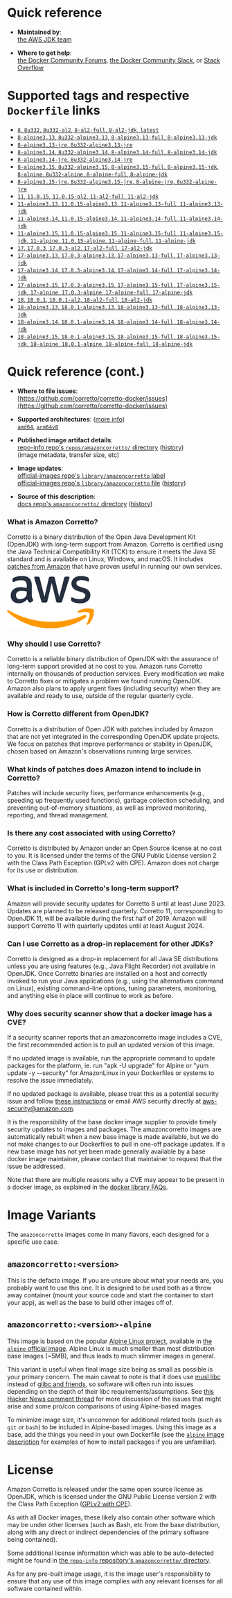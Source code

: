 <!--

********************************************************************************

WARNING:

    DO NOT EDIT "amazoncorretto/README.md"

    IT IS AUTO-GENERATED

    (from the other files in "amazoncorretto/" combined with a set of templates)

********************************************************************************

-->

# Quick reference

-	**Maintained by**:  
	[the AWS JDK team](https://github.com/corretto/corretto-docker)

-	**Where to get help**:  
	[the Docker Community Forums](https://forums.docker.com/), [the Docker Community Slack](https://dockr.ly/slack), or [Stack Overflow](https://stackoverflow.com/search?tab=newest&q=docker)

# Supported tags and respective `Dockerfile` links

-	[`8`, `8u332`, `8u332-al2`, `8-al2-full`, `8-al2-jdk`, `latest`](https://github.com/corretto/corretto-docker/blob/52c0d285b447c1646c0c7b93782d23de512e4dcd/8/jdk/al2/Dockerfile)
-	[`8-alpine3.13`, `8u332-alpine3.13`, `8-alpine3.13-full`, `8-alpine3.13-jdk`](https://github.com/corretto/corretto-docker/blob/52c0d285b447c1646c0c7b93782d23de512e4dcd/8/jdk/alpine/3.13/Dockerfile)
-	[`8-alpine3.13-jre`, `8u332-alpine3.13-jre`](https://github.com/corretto/corretto-docker/blob/52c0d285b447c1646c0c7b93782d23de512e4dcd/8/jre/alpine/3.13/Dockerfile)
-	[`8-alpine3.14`, `8u332-alpine3.14`, `8-alpine3.14-full`, `8-alpine3.14-jdk`](https://github.com/corretto/corretto-docker/blob/52c0d285b447c1646c0c7b93782d23de512e4dcd/8/jdk/alpine/3.14/Dockerfile)
-	[`8-alpine3.14-jre`, `8u332-alpine3.14-jre`](https://github.com/corretto/corretto-docker/blob/52c0d285b447c1646c0c7b93782d23de512e4dcd/8/jre/alpine/3.14/Dockerfile)
-	[`8-alpine3.15`, `8u332-alpine3.15`, `8-alpine3.15-full`, `8-alpine3.15-jdk`, `8-alpine`, `8u332-alpine`, `8-alpine-full`, `8-alpine-jdk`](https://github.com/corretto/corretto-docker/blob/52c0d285b447c1646c0c7b93782d23de512e4dcd/8/jdk/alpine/3.15/Dockerfile)
-	[`8-alpine3.15-jre`, `8u332-alpine3.15-jre`, `8-alpine-jre`, `8u332-alpine-jre`](https://github.com/corretto/corretto-docker/blob/52c0d285b447c1646c0c7b93782d23de512e4dcd/8/jre/alpine/3.15/Dockerfile)
-	[`11`, `11.0.15`, `11.0.15-al2`, `11-al2-full`, `11-al2-jdk`](https://github.com/corretto/corretto-docker/blob/52c0d285b447c1646c0c7b93782d23de512e4dcd/11/jdk/al2/Dockerfile)
-	[`11-alpine3.13`, `11.0.15-alpine3.13`, `11-alpine3.13-full`, `11-alpine3.13-jdk`](https://github.com/corretto/corretto-docker/blob/52c0d285b447c1646c0c7b93782d23de512e4dcd/11/jdk/alpine/3.13/Dockerfile)
-	[`11-alpine3.14`, `11.0.15-alpine3.14`, `11-alpine3.14-full`, `11-alpine3.14-jdk`](https://github.com/corretto/corretto-docker/blob/52c0d285b447c1646c0c7b93782d23de512e4dcd/11/jdk/alpine/3.14/Dockerfile)
-	[`11-alpine3.15`, `11.0.15-alpine3.15`, `11-alpine3.15-full`, `11-alpine3.15-jdk`, `11-alpine`, `11.0.15-alpine`, `11-alpine-full`, `11-alpine-jdk`](https://github.com/corretto/corretto-docker/blob/52c0d285b447c1646c0c7b93782d23de512e4dcd/11/jdk/alpine/3.15/Dockerfile)
-	[`17`, `17.0.3`, `17.0.3-al2`, `17-al2-full`, `17-al2-jdk`](https://github.com/corretto/corretto-docker/blob/52c0d285b447c1646c0c7b93782d23de512e4dcd/17/jdk/al2/Dockerfile)
-	[`17-alpine3.13`, `17.0.3-alpine3.13`, `17-alpine3.13-full`, `17-alpine3.13-jdk`](https://github.com/corretto/corretto-docker/blob/52c0d285b447c1646c0c7b93782d23de512e4dcd/17/jdk/alpine/3.13/Dockerfile)
-	[`17-alpine3.14`, `17.0.3-alpine3.14`, `17-alpine3.14-full`, `17-alpine3.14-jdk`](https://github.com/corretto/corretto-docker/blob/52c0d285b447c1646c0c7b93782d23de512e4dcd/17/jdk/alpine/3.14/Dockerfile)
-	[`17-alpine3.15`, `17.0.3-alpine3.15`, `17-alpine3.15-full`, `17-alpine3.15-jdk`, `17-alpine`, `17.0.3-alpine`, `17-alpine-full`, `17-alpine-jdk`](https://github.com/corretto/corretto-docker/blob/52c0d285b447c1646c0c7b93782d23de512e4dcd/17/jdk/alpine/3.15/Dockerfile)
-	[`18`, `18.0.1`, `18.0.1-al2`, `18-al2-full`, `18-al2-jdk`](https://github.com/corretto/corretto-docker/blob/52c0d285b447c1646c0c7b93782d23de512e4dcd/18/jdk/al2/Dockerfile)
-	[`18-alpine3.13`, `18.0.1-alpine3.13`, `18-alpine3.13-full`, `18-alpine3.13-jdk`](https://github.com/corretto/corretto-docker/blob/52c0d285b447c1646c0c7b93782d23de512e4dcd/18/jdk/alpine/3.13/Dockerfile)
-	[`18-alpine3.14`, `18.0.1-alpine3.14`, `18-alpine3.14-full`, `18-alpine3.14-jdk`](https://github.com/corretto/corretto-docker/blob/52c0d285b447c1646c0c7b93782d23de512e4dcd/18/jdk/alpine/3.14/Dockerfile)
-	[`18-alpine3.15`, `18.0.1-alpine3.15`, `18-alpine3.15-full`, `18-alpine3.15-jdk`, `18-alpine`, `18.0.1-alpine`, `18-alpine-full`, `18-alpine-jdk`](https://github.com/corretto/corretto-docker/blob/52c0d285b447c1646c0c7b93782d23de512e4dcd/18/jdk/alpine/3.15/Dockerfile)

# Quick reference (cont.)

-	**Where to file issues**:  
	[https://github.com/corretto/corretto-docker/issues](https://github.com/corretto/corretto-docker/issues)

-	**Supported architectures**: ([more info](https://github.com/docker-library/official-images#architectures-other-than-amd64))  
	[`amd64`](https://hub.docker.com/r/amd64/amazoncorretto/), [`arm64v8`](https://hub.docker.com/r/arm64v8/amazoncorretto/)

-	**Published image artifact details**:  
	[repo-info repo's `repos/amazoncorretto/` directory](https://github.com/docker-library/repo-info/blob/master/repos/amazoncorretto) ([history](https://github.com/docker-library/repo-info/commits/master/repos/amazoncorretto))  
	(image metadata, transfer size, etc)

-	**Image updates**:  
	[official-images repo's `library/amazoncorretto` label](https://github.com/docker-library/official-images/issues?q=label%3Alibrary%2Famazoncorretto)  
	[official-images repo's `library/amazoncorretto` file](https://github.com/docker-library/official-images/blob/master/library/amazoncorretto) ([history](https://github.com/docker-library/official-images/commits/master/library/amazoncorretto))

-	**Source of this description**:  
	[docs repo's `amazoncorretto/` directory](https://github.com/docker-library/docs/tree/master/amazoncorretto) ([history](https://github.com/docker-library/docs/commits/master/amazoncorretto))

### What is Amazon Corretto?

Corretto is a binary distribution of the Open Java Development Kit (OpenJDK) with long-term support from Amazon. Corretto is certified using the Java Technical Compatibility Kit (TCK) to ensure it meets the Java SE standard and is available on Linux, Windows, and macOS. It includes [patches from Amazon](https://docs.aws.amazon.com/corretto/latest/corretto-8-ug/patches.html) that have proven useful in running our own services.

![logo](https://raw.githubusercontent.com/docker-library/docs/e7106eecc0140176d9c3dec8986f2e61b443e0fb/amazoncorretto/logo.png)

### Why should I use Corretto?

Corretto is a reliable binary distribution of OpenJDK with the assurance of long-term support provided at no cost to you. Amazon runs Corretto internally on thousands of production services. Every modification we make to Corretto fixes or mitigates a problem we found running OpenJDK. Amazon also plans to apply urgent fixes (including security) when they are available and ready to use, outside of the regular quarterly cycle.

### How is Corretto different from OpenJDK?

Corretto is a distribution of Open JDK with patches included by Amazon that are not yet integrated in the corresponding OpenJDK update projects. We focus on patches that improve performance or stability in OpenJDK, chosen based on Amazon's observations running large services.

### What kinds of patches does Amazon intend to include in Corretto?

Patches will include security fixes, performance enhancements (e.g., speeding up frequently used functions), garbage collection scheduling, and preventing out-of-memory situations, as well as improved monitoring, reporting, and thread management.

### Is there any cost associated with using Corretto?

Corretto is distributed by Amazon under an Open Source license at no cost to you. It is licensed under the terms of the GNU Public License version 2 with the Class Path Exception (GPLv2 with CPE). Amazon does not charge for its use or distribution.

### What is included in Corretto's long-term support?

Amazon will provide security updates for Corretto 8 until at least June 2023. Updates are planned to be released quarterly. Corretto 11, corresponding to OpenJDK 11, will be available during the first half of 2019. Amazon will support Corretto 11 with quarterly updates until at least August 2024.

### Can I use Corretto as a drop-in replacement for other JDKs?

Corretto is designed as a drop-in replacement for all Java SE distributions unless you are using features (e.g., Java Flight Recorder) not available in OpenJDK. Once Corretto binaries are installed on a host and correctly invoked to run your Java applications (e.g., using the alternatives command on Linux), existing command-line options, tuning parameters, monitoring, and anything else in place will continue to work as before.

### Why does security scanner show that a docker image has a CVE?

If a security scanner reports that an amazoncorretto image includes a CVE, the first recommended action is to pull an updated version of this image.

If no updated image is available, run the appropriate command to update packages for the platform, ie. run "apk -U upgrade" for Alpine or "yum update -y --security" for AmazonLinux in your Dockerfiles or systems to resolve the issue immediately.

If no updated package is available, please treat this as a potential security issue and follow [these instructions](https://aws.amazon.com/security/vulnerability-reporting/) or email AWS security directly at [aws-security@amazon.com](mailto:aws-security@amazon.com).

It is the responsibility of the base docker image supplier to provide timely security updates to images and packages. The amazoncorretto images are automatically rebuilt when a new base image is made available, but we do not make changes to our Dockerfiles to pull in one-off package updates. If a new base image has not yet been made generally available by a base docker image maintainer, please contact that maintainer to request that the issue be addressed.

Note that there are multiple reasons why a CVE may appear to be present in a docker image, as explained in the [docker library FAQs](https://github.com/docker-library/faq/tree/73f10b0daf2fb8e7b38efaccc0e90b3510919d51#why-does-my-security-scanner-show-that-an-image-has-cves).

# Image Variants

The `amazoncorretto` images come in many flavors, each designed for a specific use case.

## `amazoncorretto:<version>`

This is the defacto image. If you are unsure about what your needs are, you probably want to use this one. It is designed to be used both as a throw away container (mount your source code and start the container to start your app), as well as the base to build other images off of.

## `amazoncorretto:<version>-alpine`

This image is based on the popular [Alpine Linux project](https://alpinelinux.org), available in [the `alpine` official image](https://hub.docker.com/_/alpine). Alpine Linux is much smaller than most distribution base images (~5MB), and thus leads to much slimmer images in general.

This variant is useful when final image size being as small as possible is your primary concern. The main caveat to note is that it does use [musl libc](https://musl.libc.org) instead of [glibc and friends](https://www.etalabs.net/compare_libcs.html), so software will often run into issues depending on the depth of their libc requirements/assumptions. See [this Hacker News comment thread](https://news.ycombinator.com/item?id=10782897) for more discussion of the issues that might arise and some pro/con comparisons of using Alpine-based images.

To minimize image size, it's uncommon for additional related tools (such as `git` or `bash`) to be included in Alpine-based images. Using this image as a base, add the things you need in your own Dockerfile (see the [`alpine` image description](https://hub.docker.com/_/alpine/) for examples of how to install packages if you are unfamiliar).

# License

Amazon Corretto is released under the same open source license as OpenJDK, which is licensed under the GNU Public License version 2 with the Class Path Exception ([GPLv2 with CPE](https://openjdk.java.net/legal/gplv2+ce.html)).

As with all Docker images, these likely also contain other software which may be under other licenses (such as Bash, etc from the base distribution, along with any direct or indirect dependencies of the primary software being contained).

Some additional license information which was able to be auto-detected might be found in [the `repo-info` repository's `amazoncorretto/` directory](https://github.com/docker-library/repo-info/tree/master/repos/amazoncorretto).

As for any pre-built image usage, it is the image user's responsibility to ensure that any use of this image complies with any relevant licenses for all software contained within.
